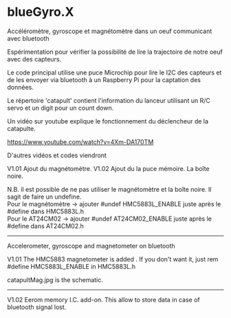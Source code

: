 # blueGyro.X

Accéléromètre, gyroscope et magnétomètre dans un oeuf communicant avec bluetooth

Espérimentation pour vérifier la possibilité de lire la trajectoire de notre oeuf
avec des capteurs.

Le code principal utilise une puce Microchip pour lire le I2C des capteurs et de les envoyer
via bluetooth à un Raspberry Pi pour la captation des données.

Le répertoire 'catapult' contient l'information du lanceur utilisant un R/C servo et un digit
pour un count down.

Un vidéo sur youtube explique le fonctionnement du déclencheur de la catapulte.

https://www.youtube.com/watch?v=4Xm-DA170TM

D'autres vidéos et codes viendront 


V1.01 Ajout du magnétomètre.
V1.02 Ajout du la puce mémoire. La boîte noire.

N.B. il est possible de ne pas utiliser le magnétomètre et la boîte noire. Il sagit de faire un undefine.<br>
Pour le magnétomètre  ->  ajouter #undef HMC5883L_ENABLE  juste après le #define dans HMC5883L.h<br>
Pour le AT24CM02      ->  ajouter #undef AT24CM02_ENABLE juste après le #define dans AT24CM02.h




-------


Accelerometer, gyroscope and magnetometer on bluetooth


V1.01 The HMC5883 magnetometer is added . If you don't want it, just rem #define HMC5883L_ENABLE in HMC5883L.h

catapultMag.jpg is the schematic.

-------
V1.02 Eerom memory I.C. add-on.  This allow to store data in case of bluetooth signal lost.

